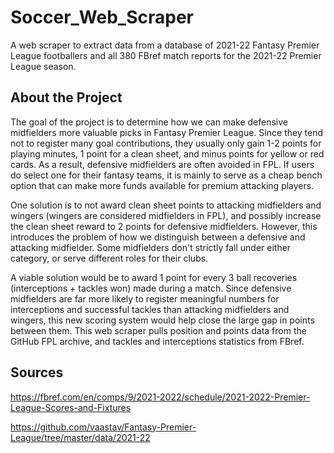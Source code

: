 # Soccer_Web_Scraper

A web scraper to extract data from a database of 2021-22 Fantasy Premier League footballers and all 380 FBref match reports for the 2021-22 Premier League season.

## About the Project
The goal of the project is to determine how we can make defensive midfielders more valuable picks in Fantasy Premier League. Since they tend not to register many goal contributions, they usually only gain 1-2 points for playing minutes, 1 point for a clean sheet, and minus points for yellow or red cards. As a result, defensive midfielders are often avoided in FPL. If users do select one for their fantasy teams, it is mainly to serve as a cheap bench option that can make more funds available for premium attacking players.

One solution is to not award clean sheet points to attacking midfielders and wingers (wingers are considered midfielders in FPL), and possibly increase the clean sheet reward to 2 points for defensive midfielders. However, this introduces the problem of how we distinguish between a defensive and attacking midfielder. Some midfielders don't strictly fall under either category, or serve different roles for their clubs.

A viable solution would be to award 1 point for every 3 ball recoveries (interceptions + tackles won) made during a match. Since defensive midfielders are far more likely to register meaningful numbers for interceptions and successful tackles than attacking midfielders and wingers, this new scoring system would help close the large gap in points between them. This web scraper pulls position and points data from the GitHub FPL archive, and tackles and interceptions statistics from FBref.

## Sources
https://fbref.com/en/comps/9/2021-2022/schedule/2021-2022-Premier-League-Scores-and-Fixtures

https://github.com/vaastav/Fantasy-Premier-League/tree/master/data/2021-22
